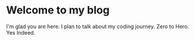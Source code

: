 # Welcome to my blog

I'm glad you are here. I plan to talk about my coding journey.
Zero to Hero. Yes Indeed.

